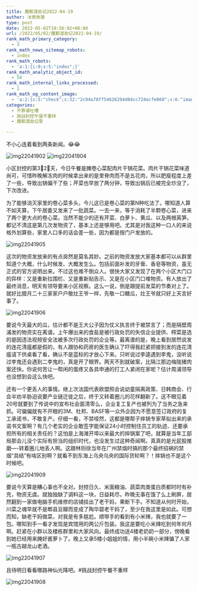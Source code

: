 ```yaml
---
title: 魔都渡劫记2022-04-19
author: 冰原奔狼
type: post
date: 2022-05-02T10:56:02+00:00
url: /2022/05/02/魔都渡劫记2022-04-19/
rank_math_primary_category:
  - 3
rank_math_news_sitemap_robots:
  - index
rank_math_robots:
  - 'a:1:{i:0;s:5:"index";}'
rank_math_analytic_object_id:
  - 54
rank_math_internal_links_processed:
  - 1
rank_math_og_content_image:
  - 'a:2:{s:5:"check";s:32:"2c94a78ff54626294d84cc724ecfe060";s:6:"images";a:0:{}}'
categories:
  - 不靠谱吐槽
  - 挑战封控午餐不重样
  - 魔都渡劫记录

---
```

不小心连着看到两条新闻。😂😂

<img decoding="async" src="https://i0.wp.com/s2.loli.net/2022/05/02/JkY4wXzM73STCR1.jpg?w=640&#038;ssl=1" alt="img22041902" data-recalc-dims="1" />  
<img decoding="async" src="https://i0.wp.com/s2.loli.net/2022/05/02/MrF97vZeAVbmIuc.jpg?w=640&#038;ssl=1" alt="img22041904" data-recalc-dims="1" /> 

小区封控的第3⃣️2⃣️天，今日午餐是腌卷心菜配肉片干锅花菜。肉片干锅花菜味道尚可，可惜昨晚解冻肉的时候拿出来的是里脊肉而不是五花肉，所以肥瘦程度上差了一些，导致出锅偏干了些；芹菜也早放了两分钟，导致出锅后已被完全炒没了，下次改进。

为了能够消灭家里的卷心菜多头，今儿这已是卷心菜的第N种吃法了。哪知道人算不如天算，下午居委又发来了一批蔬菜。一去一来，等于消耗了半颗卷心菜，进来了两个更大点的卷心菜。当然不能少的还有芹菜、白萝卜、黄瓜、以及两根莴笋。都记不清这是第几次发物资了，基本上还是够用吧。尤其是对我这种一口人的来说格外划算些，家里人口多的话会差一些，因为都是按门户发放的。

<img decoding="async" src="https://i0.wp.com/s2.loli.net/2022/05/02/pOJE2q3btdjwiYQ.jpg?w=640&#038;ssl=1" alt="img22041905" data-recalc-dims="1" /> 

这次的物资发放来的有点突然是莫名其妙。之前的物资发放大家基本都可以从群里知道个大概，什么时候发、大概发生么。包括前面补发的牙膏、香皂等物资，虽无正式的官方说明出来。不过这也难不倒众人。很快大家又发现了在两个小区大门口的异样：又是重新拉围栏、又是重新贴告示、又是在小区门口堆物资。有人放出了最终消息，明天有领导要来小区视察。这么一说，倒是跟提前发菜的节奏对上了。就好比腊月二十三家家户户敬灶王爷一样，先敬一口糖瓜，灶王爷就只好上天言好事了。

<img decoding="async" src="https://i0.wp.com/s2.loli.net/2022/05/02/iZMsy7RGDUExqBl.jpg?w=640&#038;ssl=1" alt="img22041906" data-recalc-dims="1" /> 

要说今天最大的瓜，估计都不是王大公子因为仗义执言终于被禁言了；而是隔壁周浦发的物资实在离谱。上午爆出来的食盐是被行政处罚的失信企业提供、榨菜是选的是因违法视频安全法被多次行政处罚的企业等。最离谱的是，晚上看到居然说发的连花清瘟都是假的，有人跟协和药房的医生确认了吓得我赶紧把接到发的连花清瘟请下供桌看了看，确认不是蓝标的才放心下来。只听说过李逵遇到李鬼，没听说过李鬼还会遇到二李鬼的，真是开了眼界。两天不到就破案，比隔江那边梅陇猪肉案还快。你说何苦让一帮闲的蛋疼又各具申通的打工人紧闭在家呢？估计周浦领导也没想到会这么快吧。

还有一个更丢人的事情。继上次法国代表欧盟照会说幼童隔离政策、日韩商会、行会半劝半胁迫说要产业链迁徙之后，终于又转着圈儿的花样翻新了。这不眼见着20号就要到了传说中的宣布社会面清零么，企业复工复产也被列为了当务之急来抓。可偏偏就有不开眼的3M、杜邦、BASF等一众外企因为不愿意签订政府的复工承诺书，不敢复产。仔细一看，不禁哑然，这都是哪帮子摔锅专家草拟出来的承诺书文案啊？有几个老实的企业敢签字能保证24小时控制住员工的轨迹、还要承担所有的相关责任的？这怕是上海滩开埠以来最大的摔锅案了吧，就算是当年工部局那会儿没个实际有担当的组织时代，也没发生过这种奇闻啊。真真的是光屁股推磨—-转着圈儿地丢人啊。这跟林则徐当年在广州禁烟时搞的那个最终招祸的禁烟“具结”有啥区别啊？就看不到东海上乌央乌央的国际货轮啊？！摔锅也不是这个时候吧。

<img decoding="async" src="https://i0.wp.com/s2.loli.net/2022/05/02/a3Si5gzNoPc1xbM.jpg?w=640&#038;ssl=1" alt="img22041909" data-recalc-dims="1" /> 

要说今天算是糟心事也不全对。封控日久、米面粮油、蔬菜肉类蛋白质都时时有补充，物资无虞。就独独缺了调料这一块，日益耗尽。昨晚无事在饿了么上刷屏，居然翻到一家做电脑手机维修的店铺挂出了老干妈，果断下手。不知道从何时开始，川菜之魂早就不是郫县豆瓣而变成了陶华碧老干妈了，至少在我这里是如此。可想而知，缺老干妈做菜，对我是有多尴尬。顺带手的看到有小米辣，我也就要了一包。哪知到手一看才发现是宾馆用的两公斤包装。我这是要吃小米辣吃到何年何月啊。赶紧在小群以及楼栋群里和大家风向。最终成功送4楼老奶奶一部分，傍晚看到她已经用来腌好酱萝卜了。晚上又承5楼小姐姐的情，用小半碗小米辣骗了人家一瓶古越龙山老酒。

<img decoding="async" src="https://i0.wp.com/s2.loli.net/2022/05/02/8HpqWeL4bKXtrQZ.jpg?w=640&#038;ssl=1" alt="img22041907" data-recalc-dims="1" /> 

且待明日看看哪路神仙光降吧。#挑战封控午餐不重样

<img decoding="async" src="https://i0.wp.com/s2.loli.net/2022/05/02/ytLE3fj4wPXCr6p.jpg?w=640&#038;ssl=1" alt="img22041908" data-recalc-dims="1" />